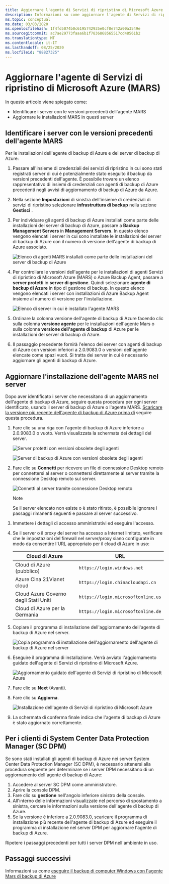```yaml
---
title: Aggiornare l'agente di Servizi di ripristino di Microsoft Azure (MARS)
description: Informazioni su come aggiornare l'agente di Servizi di ripristino di Microsoft Azure (MARS).
ms.topic: conceptual
ms.date: 03/03/2020
ms.openlocfilehash: 1f4fd5074b0c6195742935e0cf0e742a00a3549e
ms.sourcegitcommit: ac7ae29773faaa6b1f7836868565517cd48561b2
ms.translationtype: MT
ms.contentlocale: it-IT
ms.lasthandoff: 08/25/2020
ms.locfileid: "88827325"
---
```

# <a name="upgrade-the-microsoft-azure-recovery-services-mars-agent"></a>Aggiornare l'agente di Servizi di ripristino di Microsoft Azure (MARS)

In questo articolo viene spiegato come:

* Identificare i server con le versioni precedenti dell'agente MARS
* Aggiornare le installazioni MARS in questi server

## <a name="identify-servers-with-earlier-versions-of-the-mars-agent"></a>Identificare i server con le versioni precedenti dell'agente MARS

Per le installazioni dell'agente di backup di Azure e del server di backup di Azure:

1. Passare all'insieme di credenziali dei servizi di ripristino in cui sono stati registrati server di cui è potenzialmente stato eseguito il backup da versioni precedenti dell'agente. È possibile trovare un elenco rappresentativo di insiemi di credenziali con agenti di backup di Azure precedenti negli avvisi di aggiornamento di backup di Azure da Azure.
1. Nella sezione **Impostazioni** di sinistra dell'insieme di credenziali di servizi di ripristino selezionare **infrastruttura di backup** nella sezione **Gestisci** .
1. Per individuare gli agenti di backup di Azure installati come parte delle installazioni del server di backup di Azure, passare a **Backup Management Servers** in **Management Servers**. In questo elenco vengono elencati i server in cui sono installate le installazioni del server di backup di Azure con il numero di versione dell'agente di backup di Azure associato.

    ![Elenco di agenti MARS installati come parte delle installazioni del server di backup di Azure](./media/upgrade-mars-agent/backup-management-servers.png)

1. Per controllare le versioni dell'agente per le installazioni di agenti Servizi di ripristino di Microsoft Azure (MARS) o Azure Backup Agent, passare a **server protetti** in **server di gestione**. Quindi selezionare **agente di backup di Azure** in tipo di gestione di backup. In questo elenco vengono elencati i server con installazioni di Azure Backup Agent insieme al numero di versione per l'installazione.

    ![Elenco di server in cui è installato l'agente MARS](./media/upgrade-mars-agent/protected-servers.png)

1. Ordinare la colonna versione dell'agente di backup di Azure facendo clic sulla colonna **versione agente** per le installazioni dell'agente Mars o sulla colonna **versione dell'agente di backup** di Azure per le installazioni del server di backup di Azure.

1. Il passaggio precedente fornirà l'elenco dei server con agenti di backup di Azure con versioni inferiori a 2.0.9083.0 o versioni dell'agente elencate come spazi vuoti. Si tratta dei server in cui è necessario aggiornare gli agenti di backup di Azure.

## <a name="update-the-mars-agent-installation-on-the-server"></a>Aggiornare l'installazione dell'agente MARS nel server

Dopo aver identificato i server che necessitano di un aggiornamento dell'agente di backup di Azure, seguire questa procedura per ogni server identificato, usando il server di backup di Azure o l'agente MARS. [Scaricare la versione più recente dell'agente di backup di Azure prima di](https://aka.ms/azurebackup_agent) seguire questa procedura.

1. Fare clic su una riga con l'agente di backup di Azure inferiore a 2.0.9083.0 o vuoto. Verrà visualizzata la schermata dei dettagli del server.

    ![Server protetti con versioni obsolete degli agenti](./media/upgrade-mars-agent/old-agent-version.png)

    ![Server di backup di Azure con versioni obsolete degli agenti](./media/upgrade-mars-agent/backup-management-servers-old-versions.png)

1. Fare clic su **Connetti** per ricevere un file di connessione Desktop remoto per connettersi al server o connettersi direttamente al server tramite la connessione Desktop remoto sul server.

    ![Connetti al server tramite connessione Desktop remoto](./media/upgrade-mars-agent/connect-to-server.png)

    >[!NOTE]
    > Se il server elencato non esiste o è stato ritirato, è possibile ignorare i passaggi rimanenti seguenti e passare al server successivo.

1. Immettere i dettagli di accesso amministrativi ed eseguire l'accesso.

1. Se il server o il proxy del server ha accesso a Internet limitato, verificare che le impostazioni del firewall nel server/proxy siano configurate in modo da consentire l'URL appropriato per il cloud di Azure in uso:

    Cloud di Azure | URL
    -- | ---
    Cloud di Azure (pubblico) |   `https://login.windows.net`
    Azure Cina 21Vianet cloud   | `https://login.chinacloudapi.cn`
    Cloud Azure Governo degli Stati Uniti |   `https://login.microsoftonline.us`
    Cloud di Azure per la Germania  |  `https://login.microsoftonline.de`

1. Copiare il programma di installazione dell'aggiornamento dell'agente di backup di Azure nel server.

    ![Copia programma di installazione dell'aggiornamento dell'agente di backup di Azure nel server](./media/upgrade-mars-agent/copy-agent-installer.png)

1. Eseguire il programma di installazione. Verrà avviato l'aggiornamento guidato dell'agente di Servizi di ripristino di Microsoft Azure.

    ![Aggiornamento guidato dell'agente di Servizi di ripristino di Microsoft Azure](./media/upgrade-mars-agent/agent-upgrade-wizard.png)

1. Fare clic su **Next** (Avanti).

1. Fare clic su **Aggiorna**.

    ![Installazione dell'agente di Servizi di ripristino di Microsoft Azure](./media/upgrade-mars-agent/upgrade-installation.png)

1. La schermata di conferma finale indica che l'agente di backup di Azure è stato aggiornato correttamente.

## <a name="for-system-center-data-protection-manager-sc-dpm-customers"></a>Per i clienti di System Center Data Protection Manager (SC DPM)

Se sono stati installati gli agenti di backup di Azure nei server System Center Data Protection Manager (SC DPM), è necessario attenersi alla procedura seguente per determinare se i server DPM necessitano di un aggiornamento dell'agente di backup di Azure:

1. Accedere al server SC DPM come amministratore.
2. Aprire la console DPM.
3. Fare clic su **gestione** nell'angolo inferiore sinistro della console.
4. All'interno delle informazioni visualizzate nel percorso di spostamento a sinistra, cercare le informazioni sulla versione dell'agente di backup di Azure.
5. Se la versione è inferiore a 2.0.9083.0, scaricare il programma di installazione più recente dell'agente di backup di Azure ed eseguire il programma di installazione nel server DPM per aggiornare l'agente di backup di Azure.

Ripetere i passaggi precedenti per tutti i server DPM nell'ambiente in uso.

## <a name="next-steps"></a>Passaggi successivi

Informazioni su come [eseguire il backup di computer Windows con l'agente Mars di backup di Azure](backup-windows-with-mars-agent.md)
